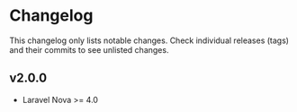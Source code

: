 # Changelog

This changelog only lists notable changes. Check individual releases (tags) and their commits to see unlisted changes.

## v2.0.0

-   Laravel Nova >= 4.0
